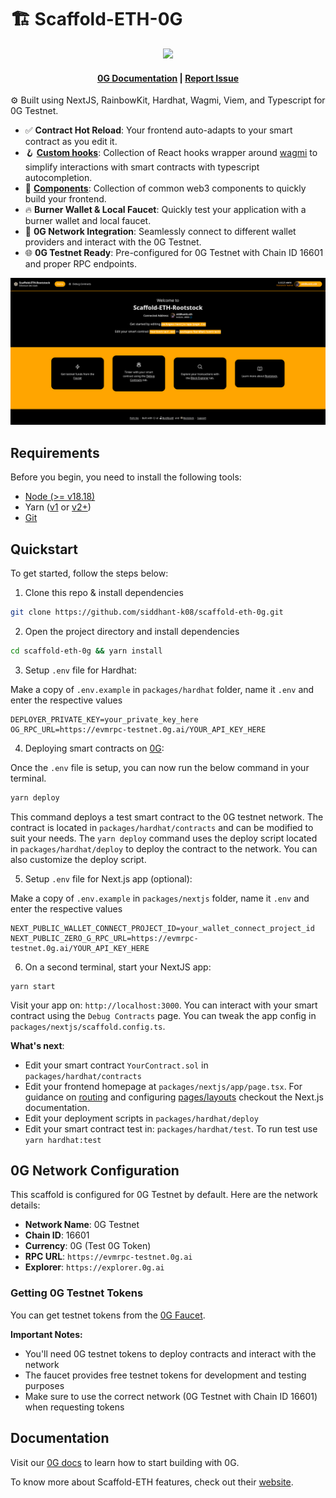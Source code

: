 # 🏗 Scaffold-ETH-0G

<div align="center">
<img src="packages/nextjs/public/0g.svg" width="200" />
</div>

<h4 align="center">
  <a href="https://docs.0g.ai">0G Documentation</a>
  | <a href="https://github.com/siddhant-k08/scaffold-eth-0g/issues">Report Issue</a>
</h4>

⚙️ Built using NextJS, RainbowKit, Hardhat, Wagmi, Viem, and Typescript for 0G Testnet.

-   ✅ **Contract Hot Reload**: Your frontend auto-adapts to your smart contract as you edit it.
-   🪝 **[Custom hooks](https://docs.scaffoldeth.io/hooks/)**: Collection of React hooks wrapper around [wagmi](https://wagmi.sh/) to simplify interactions with smart contracts with typescript autocompletion.
-   🧱 [**Components**](https://docs.scaffoldeth.io/components/): Collection of common web3 components to quickly build your frontend.
-   🔥 **Burner Wallet & Local Faucet**: Quickly test your application with a burner wallet and local faucet.
-   🔐 **0G Network Integration**: Seamlessly connect to different wallet providers and interact with the 0G Testnet.
-   🌐 **0G Testnet Ready**: Pre-configured for 0G Testnet with Chain ID 16601 and proper RPC endpoints.

![Front Page](./packages/nextjs/public/front_page.png)

## Requirements

Before you begin, you need to install the following tools:

-   [Node (>= v18.18)](https://nodejs.org/en/download/)
-   Yarn ([v1](https://classic.yarnpkg.com/en/docs/install/) or [v2+](https://yarnpkg.com/getting-started/install))
-   [Git](https://git-scm.com/downloads)

## Quickstart

To get started, follow the steps below:

1. Clone this repo & install dependencies

```sh
git clone https://github.com/siddhant-k08/scaffold-eth-0g.git
```

2. Open the project directory and install dependencies

```sh
cd scaffold-eth-0g && yarn install
```

3. Setup `.env` file for Hardhat:

Make a copy of `.env.example` in `packages/hardhat` folder, name it `.env` and enter the respective values

```
DEPLOYER_PRIVATE_KEY=your_private_key_here
OG_RPC_URL=https://evmrpc-testnet.0g.ai/YOUR_API_KEY_HERE
```

4. Deploying smart contracts on [0G](https://0g.ai/):

Once the `.env` file is setup, you can now run the below command in your terminal.

```sh
yarn deploy
```

This command deploys a test smart contract to the 0G testnet network. The contract is located in `packages/hardhat/contracts` and can be modified to suit your needs. The `yarn deploy` command uses the deploy script located in `packages/hardhat/deploy` to deploy the contract to the network. You can also customize the deploy script.

5. Setup `.env` file for Next.js app (optional):

Make a copy of `.env.example` in `packages/nextjs` folder, name it `.env` and enter the respective values

```
NEXT_PUBLIC_WALLET_CONNECT_PROJECT_ID=your_wallet_connect_project_id
NEXT_PUBLIC_ZERO_G_RPC_URL=https://evmrpc-testnet.0g.ai/YOUR_API_KEY_HERE
```

6. On a second terminal, start your NextJS app:

```
yarn start
```

Visit your app on: `http://localhost:3000`. You can interact with your smart contract using the `Debug Contracts` page. You can tweak the app config in `packages/nextjs/scaffold.config.ts`.

**What's next**:

-   Edit your smart contract `YourContract.sol` in `packages/hardhat/contracts`
-   Edit your frontend homepage at `packages/nextjs/app/page.tsx`. For guidance on [routing](https://nextjs.org/docs/app/building-your-application/routing/defining-routes) and configuring [pages/layouts](https://nextjs.org/docs/app/building-your-application/routing/pages-and-layouts) checkout the Next.js documentation.
-   Edit your deployment scripts in `packages/hardhat/deploy`
-   Edit your smart contract test in: `packages/hardhat/test`. To run test use `yarn hardhat:test`

## 0G Network Configuration

This scaffold is configured for 0G Testnet by default. Here are the network details:

- **Network Name**: 0G Testnet
- **Chain ID**: 16601
- **Currency**: 0G (Test 0G Token)
- **RPC URL**: `https://evmrpc-testnet.0g.ai`
- **Explorer**: `https://explorer.0g.ai`

### Getting 0G Testnet Tokens

You can get testnet tokens from the [0G Faucet](https://faucet.0g.ai/). 

**Important Notes:**
- You'll need 0G testnet tokens to deploy contracts and interact with the network
- The faucet provides free testnet tokens for development and testing purposes
- Make sure to use the correct network (0G Testnet with Chain ID 16601) when requesting tokens

## Documentation

Visit our [0G docs](https://docs.0g.ai) to learn how to start building with 0G.

To know more about Scaffold-ETH features, check out their [website](https://scaffoldeth.io).
